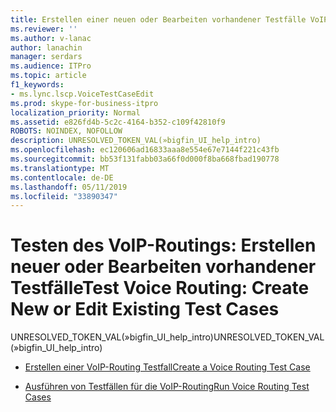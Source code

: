 ```yaml
---
title: Erstellen einer neuen oder Bearbeiten vorhandener Testfälle VoIP-Routing testen
ms.reviewer: ''
ms.author: v-lanac
author: lanachin
manager: serdars
ms.audience: ITPro
ms.topic: article
f1_keywords:
- ms.lync.lscp.VoiceTestCaseEdit
ms.prod: skype-for-business-itpro
localization_priority: Normal
ms.assetid: e826fd4b-5c2c-4164-b352-c109f42810f9
ROBOTS: NOINDEX, NOFOLLOW
description: UNRESOLVED_TOKEN_VAL(»bigfin_UI_help_intro)
ms.openlocfilehash: ec120606ad16833aaa8e554e67e7144f221c43fb
ms.sourcegitcommit: bb53f131fabb03a66f0d000f8ba668fbad190778
ms.translationtype: MT
ms.contentlocale: de-DE
ms.lasthandoff: 05/11/2019
ms.locfileid: "33890347"
---
```

# <a name="test-voice-routing-create-new-or-edit-existing-test-cases"></a><span data-ttu-id="1c6a0-103">Testen des VoIP-Routings: Erstellen neuer oder Bearbeiten vorhandener Testfälle</span><span class="sxs-lookup"><span data-stu-id="1c6a0-103">Test Voice Routing: Create New or Edit Existing Test Cases</span></span>

<span data-ttu-id="1c6a0-104">UNRESOLVED_TOKEN_VAL(»bigfin_UI_help_intro)</span><span class="sxs-lookup"><span data-stu-id="1c6a0-104">UNRESOLVED_TOKEN_VAL(»bigfin_UI_help_intro)</span></span>

- [<span data-ttu-id="1c6a0-105">Erstellen einer VoIP-Routing Testfall</span><span class="sxs-lookup"><span data-stu-id="1c6a0-105">Create a Voice Routing Test Case</span></span>](https://technet.microsoft.com/library/43a07a5b-2f20-462a-81e5-d628c18391e0.aspx)

- [<span data-ttu-id="1c6a0-106">Ausführen von Testfällen für die VoIP-Routing</span><span class="sxs-lookup"><span data-stu-id="1c6a0-106">Run Voice Routing Test Cases</span></span>](https://technet.microsoft.com/library/fb4d32df-b9ea-4944-8cd7-a6102c78c465.aspx)



